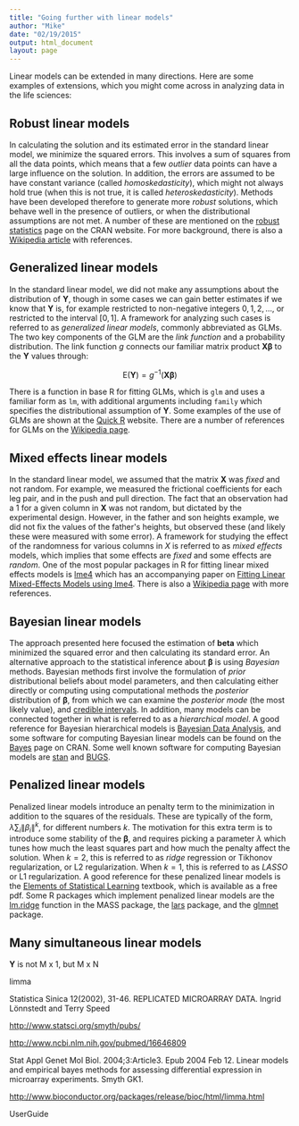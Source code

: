 ```yaml
---
title: "Going further with linear models"
author: "Mike"
date: "02/19/2015"
output: html_document
layout: page
---
```


Linear models can be extended in many directions. Here are some examples of extensions, which you might come across in analyzing data in the life sciences:

## Robust linear models

In calculating the solution and its estimated error in the standard linear model, we minimize the squared errors. This involves a sum of squares from all the data points, which means that a few *outlier* data points can have a large influence on the solution. In addition, the errors are assumed to be have constant variance (called *homoskedasticity*), which might not always hold true (when this is not true, it is called *heteroskedasticity*). Methods have been developed therefore to generate more *robust* solutions, which behave well in the presence of outliers, or when the distributional assumptions are not met. A number of these are mentioned on the [robust statistics](http://cran.r-project.org/web/views/Robust.html) page on the CRAN website. For more background, there is also a [Wikipedia article](http://en.wikipedia.org/wiki/Robust_regression) with references.

## Generalized linear models

In the standard linear model, we did not make any assumptions about the distribution of $\mathbf{Y}$, though in some cases we can gain better estimates if we know that $\mathbf{Y}$ is, for example restricted to non-negative integers $0,1,2,\dots$, or restricted to the interval $[0,1]$. A framework for analyzing such cases is referred to as *generalized linear models*, commonly abbreviated as GLMs. The two key components of the GLM are the *link function* and a probability distribution. The link function $g$ connects our familiar matrix product $\mathbf{X} \boldsymbol{\beta}$ to the $\mathbf{Y}$ values through:

$$ \textrm{E}(\mathbf{Y}) = g^{-1}( \mathbf{X} \boldsymbol{\beta} ) $$

There is a function in base R for fitting GLMs, which is `glm` and uses a familiar form as `lm`, with additional arguments including `family` which specifies the distributional assumption of $\mathbf{Y}$. Some examples of the use of GLMs are shown at the [Quick R](http://www.statmethods.net/advstats/glm.html) website. There are a number of references for GLMs on the [Wikipedia page](http://en.wikipedia.org/wiki/Generalized_linear_model). 

## Mixed effects linear models

In the standard linear model, we assumed that the matrix $\mathbf{X}$ was *fixed* and not random. For example, we measured the frictional coefficients for each leg pair, and in the push and pull direction. The fact that an observation had a $1$ for a given column in $\mathbf{X}$ was not random, but dictated by the experimental design. However, in the father and son heights example, we did not fix the values of the father's heights, but observed these (and likely these were measured with some error). A framework for studying the effect of the randomness for various columns in $X$ is referred to as *mixed effects* models, which implies that some effects are *fixed* and some effects are *random*. One of the most popular packages in R for fitting linear mixed effects models is [lme4](http://lme4.r-forge.r-project.org/) which has an accompanying paper on [Fitting Linear Mixed-Effects Models using lme4](http://arxiv.org/abs/1406.5823). There is also a [Wikipedia page](http://en.wikipedia.org/wiki/Mixed_model) with more references.

## Bayesian linear models

The approach presented here focused the estimation of $\boldsymbol{beta}$ which minimized the squared error and then calculating its standard error. An alternative approach to the statistical inference about $\boldsymbol{\beta}$ is using *Bayesian* methods. Bayesian methods first involve the formulation of *prior* distributional beliefs about model parameters, and then calculating either directly or computing using computational methods the *posterior* distribution of $\boldsymbol{\beta}$, from which we can examine the *posterior mode* (the most likely value), and [credible intervals](http://en.wikipedia.org/wiki/Credible_interval). In addition, many models can be connected together in what is referred to as a *hierarchical model*. A good reference for Bayesian hierarchical models is [Bayesian Data Analysis](http://www.stat.columbia.edu/~gelman/book/), and some software for computing Bayesian linear models can be found on the [Bayes](http://cran.r-project.org/web/views/Bayesian.html) page on CRAN. Some well known software for computing Bayesian models are [stan](http://mc-stan.org/) and [BUGS](http://www.mrc-bsu.cam.ac.uk/software/bugs/).

## Penalized linear models

Penalized linear models introduce an penalty term to the minimization in addition to the squares of the residuals. These are typically of the form, $\lambda \sum_i \|\beta_i\|^k$, for different numbers $k$. The motivation for this extra term is to introduce some stability of the $\boldsymbol{\beta}$, and requires picking a parameter $\lambda$ which tunes how much the least squares part and how much the penalty affect the solution. When $k=2$, this is referred to as *ridge* regression or Tikhonov regularization, or L2 regularization. When $k=1$, this is referred to as *LASSO* or L1 regularization. A good reference for these penalized linear models is the [Elements of Statistical Learning](http://statweb.stanford.edu/~tibs/ElemStatLearn/) textbook, which is available as a free pdf. Some R packages which implement penalized linear models are the [lm.ridge](https://stat.ethz.ch/R-manual/R-devel/library/MASS/html/lm.ridge.html) function in the MASS package, the [lars](http://cran.r-project.org/web/packages/lars/index.html) package, and the [glmnet](http://cran.r-project.org/web/packages/glmnet/index.html) package.

## Many simultaneous linear models

$\mathbf{Y}$ is not M x 1, but M x N

limma

Statistica Sinica 12(2002), 31-46. REPLICATED MICROARRAY DATA. Ingrid Lönnstedt and Terry Speed

http://www.statsci.org/smyth/pubs/

http://www.ncbi.nlm.nih.gov/pubmed/16646809

Stat Appl Genet Mol Biol. 2004;3:Article3. Epub 2004 Feb 12.
Linear models and empirical bayes methods for assessing differential expression in microarray experiments.
Smyth GK1.

http://www.bioconductor.org/packages/release/bioc/html/limma.html

UserGuide

